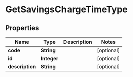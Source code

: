 

# GetSavingsChargeTimeType

## Properties

Name | Type | Description | Notes
------------ | ------------- | ------------- | -------------
**code** | **String** |  |  [optional]
**id** | **Integer** |  |  [optional]
**description** | **String** |  |  [optional]



